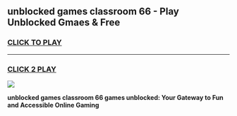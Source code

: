 
## unblocked games classroom 66 - Play Unblocked Gmaes & Free
<h3>
<a href="https://news.freeplayer.one?title=unblocked_games_classroom_66&ref=23F">CLICK TO PLAY</a></h3>
<hr>

<h3>
<a href="https://news.freeplayer.one?title=unblocked_games_classroom_66&ref=23F">CLICK 2 PLAY</a>
  
</h3>

<a href="https://news.freeplayer.one?title=unblocked_games_classroom_66&ref=23F/"><img src="https://clearcache.store/games.png"></a>


**unblocked games classroom 66 games unblocked: Your Gateway to Fun and Accessible Online Gaming**
